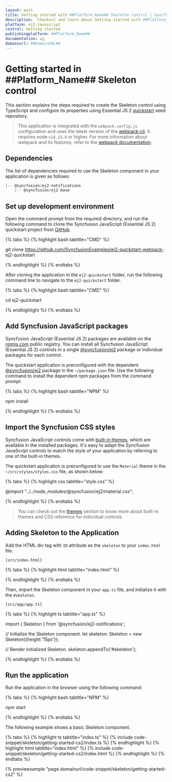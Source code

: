 ```yaml
---
layout: post
title: Getting started with ##Platform_Name## Skeleton control | Syncfusion
description:  Checkout and learn about Getting started with ##Platform_Name## Skeleton control of Syncfusion Essential JS 2 and more details.
platform: ej2-javascript
control: Getting started 
publishingplatform: ##Platform_Name##
documentation: ug
domainurl: ##DomainURL##
---
```


# Getting started in ##Platform_Name## Skeleton control

This section explains the steps required to create the Skeleton control using TypeScript and configure its properties using Essential JS 2 [quickstart](https://github.com/SyncfusionExamples/ej2-quickstart-webpack-) seed repository.

> This application is integrated with the `webpack.config.js` configuration and uses the latest version of the [webpack-cli](https://webpack.js.org/api/cli/#commands). It requires node `v14.15.0` or higher. For more information about webpack and its features, refer to the [webpack documentation](https://webpack.js.org/guides/getting-started/).

## Dependencies

The list of dependencies required to use the Skeleton component in your application is given as follows:

```js
|-- @syncfusion/ej2-notifications
    |-- @syncfusion/ej2-base
```

## Set up development environment

Open the command prompt from the required directory, and run the following command to clone the Syncfusion JavaScript (Essential JS 2) quickstart project from [GitHub](https://github.com/SyncfusionExamples/ej2-quickstart-webpack-).

{% tabs %}
{% highlight bash tabtitle="CMD" %}

git clone https://github.com/SyncfusionExamples/ej2-quickstart-webpack- ej2-quickstart

{% endhighlight %}
{% endtabs %}

After cloning the application in the `ej2-quickstart` folder, run the following command line to navigate to the `ej2-quickstart` folder.

{% tabs %}
{% highlight bash tabtitle="CMD" %}

cd ej2-quickstart

{% endhighlight %}
{% endtabs %}

## Add Syncfusion JavaScript packages

Syncfusion JavaScript (Essential JS 2) packages are available on the [npmjs.com](https://www.npmjs.com/~syncfusionorg) public registry. You can install all Syncfusion JavaScript (Essential JS 2) controls in a single [@syncfusion/ej2](https://www.npmjs.com/package/@syncfusion/ej2) package or individual packages for each control.

The quickstart application is preconfigured with the dependent [@syncfusion/ej2](https://www.npmjs.com/package/@syncfusion/ej2) package in the `~/package.json` file. Use the following command to install the dependent npm packages from the command prompt.

{% tabs %}
{% highlight bash tabtitle="NPM" %}

npm install

{% endhighlight %}
{% endtabs %}

## Import the Syncfusion CSS styles

Syncfusion JavaScript controls come with [built-in themes](https://ej2.syncfusion.com/documentation/appearance/theme/), which are available in the installed packages. It's easy to adapt the Syncfusion JavaScript controls to match the style of your application by referring to one of the built-in themes.

The quickstart application is preconfigured to use the `Material` theme in the `~/src/styles/styles.css` file, as shown below: 

{% tabs %}
{% highlight css tabtitle="style.css" %}

@import "../../node_modules/@syncfusion/ej2/material.css";

{% endhighlight %}
{% endtabs %}

> You can check out the [themes](https://ej2.syncfusion.com/documentation/appearance/theme/) section to know more about built-in themes and CSS reference for individual controls.

## Adding Skeleton to the Application

Add the HTML div tag with `ID` attribute as the `skeleton` to your `index.html` file.

`[src/index.html]`

{% tabs %}
{% highlight html tabtitle="index.html" %}

<!DOCTYPE html>
<html lang="en">

<head>
    <title>Essential JS 2 Skeleton</title>
    <meta charset="utf-8" />
    <meta name="viewport" content="width=device-width, initial-scale=1.0, user-scalable=no" />
    <meta name="description" content="Essential JS 2" />
    <meta name="author" content="Syncfusion" />
    <link rel="shortcut icon" href="resources/favicon.ico" />
    <link href="https://maxcdn.bootstrapcdn.com/bootstrap/3.3.7/css/bootstrap.min.css" rel="stylesheet" />
</head>

<body>
    <div id="container">
        <!--Element which is going to render-->
        <div id="skeleton"></div>
    </div>
</body>

</html>

{% endhighlight %}
{% endtabs %}

Then, import the Skeleton component in your `app.ts` file, and initialize it with the `#skeleton`.

`[src/app/app.ts]`

{% tabs %}
{% highlight ts tabtitle="app.ts" %}

import { Skeleton } from '@syncfusion/ej2-notifications';

// Initialize the Skeleton component.
let skeleton: Skeleton = new Skeleton({height:'15px'});

// Render initialized Skeleton.
skeleton.appendTo('#skeleton');

{% endhighlight %}
{% endtabs %}

## Run the application

Run the application in the browser using the following command:

{% tabs %}
{% highlight bash tabtitle="NPM" %}

npm start

{% endhighlight %}
{% endtabs %}

The following example shows a basic Skeleton component.

{% tabs %}
{% highlight ts tabtitle="index.ts" %}
{% include code-snippet/skeleton/getting-started-cs2/index.ts %}
{% endhighlight %}
{% highlight html tabtitle="index.html" %}
{% include code-snippet/skeleton/getting-started-cs2/index.html %}
{% endhighlight %}
{% endtabs %}
          
{% previewsample "page.domainurl/code-snippet/skeleton/getting-started-cs2" %}
